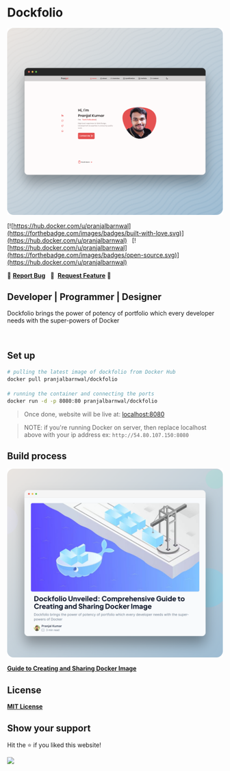 # Dockfolio
<img src="https://raw.githubusercontent.com/pranjal-barnwal/dockfolio/main/res/seo.png" alt="Dockfolio | Pranjal Kumar | pranjalbarnwal" width="600" />


[![https://hub.docker.com/u/pranjalbarnwal](https://forthebadge.com/images/badges/built-with-love.svg)](https://hub.docker.com/u/pranjalbarnwal) &nbsp;
[![https://hub.docker.com/u/pranjalbarnwal](https://forthebadge.com/images/badges/open-source.svg)](https://hub.docker.com/u/pranjalbarnwal) &nbsp;
<br>

🔹
<a href="https://github.com/pranjal-barnwal/dockfolio/issues">**Report Bug**</a> &nbsp;
🔹&nbsp;
<a href="https://github.com/pranjal-barnwal/dockfolio/issues">**Request Feature**</a>
🔹




## Developer | Programmer | Designer 
Dockfolio brings the power of potency of portfolio which every developer needs with the super-powers of Docker

<br>

## Set up
```bash
# pulling the latest image of dockfolio from Docker Hub
docker pull pranjalbarnwal/dockfolio

# running the container and connecting the ports
docker run -d -p 8080:80 pranjalbarnwal/dockfolio
```

> Once done, website will be live at: [localhost:8080](http://localhost:8080)

> NOTE: if you're running Docker on server, then replace localhost above with your ip address
ex: `http://54.80.107.150:8080`

## Build process
<a href="https://pranjal-barnwal.hashnode.dev/dockfolio-unveiled-comprehensive-guide-to-creating-and-sharing-docker-image" alt="Dockfolio Unveiled: Comprehensive Guide to Creating and Sharing Docker Image">
<img src="https://raw.githubusercontent.com/pranjal-barnwal/dockfolio/main/res/blog.png" alt="Guide to Creating and Sharing Docker Image | Dockfolio | Pranjal Kumar | pranjalbarnwal" width="600" />
</a>

[**Guide to Creating and Sharing Docker Image**](https://pranjal-barnwal.hashnode.dev/dockfolio-unveiled-comprehensive-guide-to-creating-and-sharing-docker-image)


## License
[**MIT License**](https://github.com/pranjal-barnwal/dockfolio/blob/main/license)


## **Show your support**
Hit the ⭐ if you liked this website!

<img src="https://media.giphy.com/media/mGcNjsfWAjY5AEZNw6/giphy.gif" width="80">
